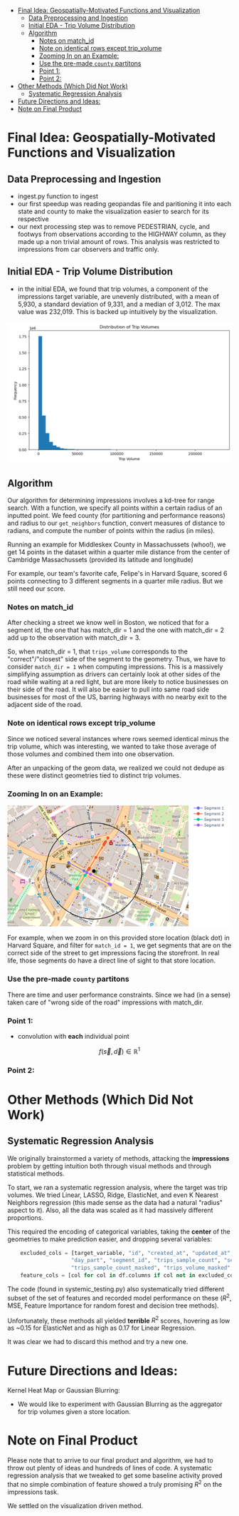 - [Final Idea: Geospatially-Motivated Functions and Visualization](#final-idea-geospatially-motivated-functions-and-visualization)
  - [Data Preprocessing and Ingestion](#data-preprocessing-and-ingestion)
  - [Initial EDA - Trip Volume Distribution](#initial-eda---trip-volume-distribution)
  - [Algorithm](#algorithm)
    - [Notes on match\_id](#notes-on-match_id)
    - [Note on identical rows except trip\_volume](#note-on-identical-rows-except-trip_volume)
    - [Zooming In on an Example:](#zooming-in-on-an-example)
    - [Use the pre-made `county` partitons](#use-the-pre-made-county-partitons)
    - [Point 1:](#point-1)
    - [Point 2:](#point-2)
- [Other Methods (Which Did Not Work)](#other-methods-which-did-not-work)
  - [Systematic Regression Analysis](#systematic-regression-analysis)
- [Future Directions and Ideas:](#future-directions-and-ideas)
- [Note on Final Product](#note-on-final-product)


# Final Idea: Geospatially-Motivated Functions and Visualization

## Data Preprocessing and Ingestion
- ingest.py function to ingest 
- our first speedup was reading geopandas file and paritioning it into each state and county to make the visualization easier to search for its respective 
- our next processing step was to remove PEDESTRIAN, cycle, and footwys from observations according to the HIGHWAY column, as they made up a non trivial amount of rows. This analysis was restricted to impressions from car observers and traffic only. 

## Initial EDA - Trip Volume Distribution

- in the initial EDA, we found that trip volumes, a component of the impressions target variable, are unevenly distributed, with a mean of  5,930, a standard deviation of  9,331, and a median of  3,012. The max value was  232,019. This is backed up intuitively by the visualization. 

![](../assets/2025-02-22-23-47-18.png)


## Algorithm

Our algorithm for determining impressions involves a kd-tree for range search. 
With a function, we specify all points within a certain radius of an inputted point. We feed county (for partitioning and performance reasons) and radius to our `get_neighbors` function, convert measures of distance to radians, and compute the number of points within the radius (in miles).

Running an example for Middleskex County in Massachussets (whoo!), we get 14 points in the dataset within a quarter mile distance from the center of Cambridge Massachussets (provided its latitude and longitude)

For example, our team's favorite cafe, Felipe's in Harvard Square, scored 6 points connecting to 3 different segments in a quarter mile radius. But we still need our score.  

### Notes on match_id

After checking a street we know well in Boston, we noticed that for a segment id, the one that has match_dir = 1 and the one with match_dir = 2 add up to the observation with match_dir = 3. 

So, when match_dir = 1, that `trips_volume` corresponds to the "correct"/"closest" side of the segment to the geometry. Thus, we have to consider `match_dir = 1` when computing impressions. This is a massively simplifying assumption as drivers can certainly look at other sides of the road while waiting at a red light, but are more likely to notice businesses on their side of the road. It will also be easier to pull into same road side businesses for most of the US, barring highways with no nearby exit to the adjacent side of the road. 

### Note on identical rows except trip_volume 

Since we noticed several instances where rows seemed identical minus the trip volume, which was interesting, we wanted to take those average of those volumes and combined them into one observation. 

After an unpacking of the geom data, we realized we could not dedupe as these were distinct geometries tied to distinct trip volumes. 

### Zooming In on an Example:

![](../assets/2025-02-23-01-38-37.png)

For example, when we zoom in on this provided store location (black dot) in Harvard Square, and filter for `match_id = 1`, we get segments that are on the correct side of the street to get impressions facing the storefront. In real life, those segments do have a direct line of sight to that store location. 

### Use the pre-made `county` partitons 

There are time and user performance constraints. Since we had (in a sense) taken care of "wrong side of the road" impressions with match_dir. 


### Point 1: 

- convolution with **each** individual point

$$f(\vec{s}, \vec{d}) \in \mathbb{R}^1$$ 

### Point 2: 

# Other Methods (Which Did Not Work)
##  Systematic Regression Analysis

We originally brainstormed a variety of methods, attacking the **impressions** problem by getting intuition both through visual methods and through statistical methods. 

To start, we ran a systematic regression analysis, where the target was trip volumes. We tried Linear, LASSO, Ridge, ElasticNet, and even K Nearest Neighbors regression (this made sense as the data had a natural "radius" aspect to it). Also, all the data was scaled as it had massively different proportions. 

This required the encoding of categorical variables, taking the **center** of the geometries to make prediction easier, and dropping several variables:

```python
    excluded_cols = [target_variable, "id", "created_at", "updated_at", "geom", "day_type", 
                    "day_part", "segment_id", "trips_sample_count", "segment_name", "osm_id", 
                    "trips_sample_count_masked", "trips_volume_masked", "vmt"]
    feature_cols = [col for col in df.columns if col not in excluded_cols]
```

The code (found in systemic_testing.py) also systematically tried different subset of the set of features and recorded model performance on these ($R^2$, MSE, Feature Importance for random forest and decision tree methods). 

Unfortunately, these methods all yielded **terrible** $R^2$ scores, hovering as low as ~0.15 for ElasticNet and as high as 0.17 for Linear Regression. 

It was clear we had to discard this method and try a new one. 

# Future Directions and Ideas:

Kernel Heat Map or Gaussian Blurring:
- We would like to experiment with Gaussian Blurring as the aggregator for trip volumes given a store location. 

# Note on Final Product

Please note that to arrive to our final product and algorithm, we had to throw out plenty of ideas and hundreds of lines of code. A systematic regression analysis that we tweaked to get some baseline activity proved that no simple combination of feature showed a truly promising $R^2$ on the impressions task. 

We settled on the visualization driven method. 



